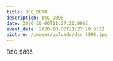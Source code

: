 ```yaml
---
title: DSC_9898
description: DSC_9898
date: 2020-10-06T11:27:20.906Z
event_date: 2020-10-06T11:27:20.932Z
picture: /images/uploads/dsc_9898.jpg
---
```

DSC_9898
